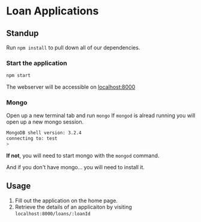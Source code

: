 # Loan Applications

## Standup

Run `npm install` to pull down all of our dependencies.

### Start the application

```sh
npm start
```

The webserver will be accessible on [localhost:8000](http://localhost:8000)

### Mongo

Open up a new terminal tab and run `mongo`
If `mongod` is alread running you will open up a new mongo session.

```sh
MongoDB shell version: 3.2.4
connecting to: test
>
```

__If not__,  you will need to start mongo with the `mongod` command.

And if you don't have mongo... you will need to install it.

## Usage

1. Fill out the application on the home page.
1. Retrieve the details of an applicaiton by visiting `localhost:8000/loans/:loanId`